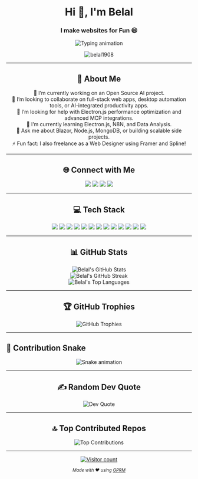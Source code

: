 <h1 align="center">Hi 👋, I'm Belal</h1>
<h3 align="center">I make websites for Fun 😄</h3>

<p align="center">
  <img src="https://readme-typing-svg.demolab.com?font=Fira+Code&size=22&duration=3000&pause=1000&color=00bfff&center=true&vCenter=true&width=450&lines=Full-Stack+Developer;Cloud+Certified;AI+and+DSA+Enthusiast" alt="Typing animation">
</p>

<p align="center">
  <img src="https://komarev.com/ghpvc/?username=belal1908&label=Profile%20views&color=0e75b6&style=flat" alt="belal1908" />
</p>

---

<h2 align="center">💫 About Me</h2>

<p align="center">
🔭 I’m currently working on an Open Source AI project.<br/>
👯 I’m looking to collaborate on full-stack web apps, desktop automation tools, or AI-integrated productivity apps.<br/>
🤝 I’m looking for help with Electron.js performance optimization and advanced MCP integrations.<br/>
🌱 I’m currently learning Electron.js, N8N, and Data Analysis.<br/>
💬 Ask me about Blazor, Node.js, MongoDB, or building scalable side projects.<br/>
⚡ Fun fact: I also freelance as a Web Designer using Framer and Spline!
</p>

---

<h2 align="center">🌐 Connect with Me</h2>

<p align="center">
  <a href="https://instagram.com/okaybelal"><img src="https://img.shields.io/badge/Instagram-%23E4405F.svg?style=for-the-badge&logo=Instagram&logoColor=white"/></a>
  <a href="https://linkedin.com/in/belal1908"><img src="https://img.shields.io/badge/LinkedIn-%230077B5.svg?style=for-the-badge&logo=linkedin&logoColor=white"/></a>
  <a href="https://x.com/belal_teaches"><img src="https://img.shields.io/badge/X-black.svg?style=for-the-badge&logo=X&logoColor=white"/></a>
  <a href="mailto:belalafzal19@gmail.com"><img src="https://img.shields.io/badge/Email-D14836?style=for-the-badge&logo=gmail&logoColor=white"/></a>
</p>

---

<h2 align="center">💻 Tech Stack</h2>

<p align="center">
  <!-- Grouped badges -->
  <img src="https://img.shields.io/badge/C%23-239120.svg?style=for-the-badge&logo=csharp&logoColor=white"/>
  <img src="https://img.shields.io/badge/Python-3670A0?style=for-the-badge&logo=python&logoColor=ffdd54"/>
  <img src="https://img.shields.io/badge/Java-ED8B00.svg?style=for-the-badge&logo=openjdk&logoColor=white"/>
  <img src="https://img.shields.io/badge/TypeScript-007ACC.svg?style=for-the-badge&logo=typescript&logoColor=white"/>
  <img src="https://img.shields.io/badge/Electron-191970?style=for-the-badge&logo=Electron&logoColor=white"/>
  <img src="https://img.shields.io/badge/.NET-5C2D91?style=for-the-badge&logo=.net&logoColor=white"/>
  <img src="https://img.shields.io/badge/React-20232a?style=for-the-badge&logo=react&logoColor=61DAFB"/>
  <img src="https://img.shields.io/badge/MongoDB-4ea94b?style=for-the-badge&logo=mongodb&logoColor=white"/>
  <img src="https://img.shields.io/badge/AWS-FF9900?style=for-the-badge&logo=amazon-aws&logoColor=white"/>
  <img src="https://img.shields.io/badge/Azure-0072C6?style=for-the-badge&logo=microsoftazure&logoColor=white"/>
  <img src="https://img.shields.io/badge/Supabase-3ECF8E?style=for-the-badge&logo=supabase&logoColor=white"/>
  <img src="https://img.shields.io/badge/Figma-F24E1E.svg?style=for-the-badge&logo=figma&logoColor=white"/>
  <img src="https://img.shields.io/badge/Postman-FF6C37?style=for-the-badge&logo=postman&logoColor=white"/>
  <!-- Add more as needed -->
</p>

---

<h2 align="center">📊 GitHub Stats</h2>

<p align="center">
  <img src="https://github-readme-stats.vercel.app/api?username=belal1908&theme=radical&hide_border=false&include_all_commits=true&count_private=true" alt="Belal's GitHub Stats"/><br/>
  <img src="https://nirzak-streak-stats.vercel.app/?user=belal1908&theme=radical&hide_border=false" alt="Belal's GitHub Streak"/><br/>
  <img src="https://github-readme-stats.vercel.app/api/top-langs/?username=belal1908&theme=radical&hide_border=false&layout=compact" alt="Belal's Top Languages"/>
</p>

---

<h2 align="center">🏆 GitHub Trophies</h2>

<p align="center">
  <img src="https://github-profile-trophy.vercel.app/?username=belal1908&theme=radical&no-frame=false&no-bg=false&margin-w=4" alt="GitHub Trophies"/>
</p>

---

## 🐍 Contribution Snake
<div align="center"><img src="https://profile-readme-generator.com/assets/snake.svg" alt="Snake animation" /></div>

---

<h2 align="center">✍️ Random Dev Quote</h2>

<p align="center">
  <img src="https://quotes-github-readme.vercel.app/api?type=horizontal&theme=radical" alt="Dev Quote"/>
</p>

---

<h2 align="center">🔝 Top Contributed Repos</h2>

<p align="center">
  <img src="https://github-contributor-stats.vercel.app/api?username=belal1908&limit=5&theme=radical&combine_all_yearly_contributions=true" alt="Top Contributions"/>
</p>

---

<p align="center">
  <a href="https://visitcount.itsvg.in">
    <img src="https://visitcount.itsvg.in/api?id=belal1908&icon=2&color=4" alt="Visitor count"/>
  </a>
</p>

<p align="center">
  <sub><i>Made with ❤️ using <a href="https://gprm.itsvg.in" target="_blank">GPRM</a></i></sub>
</p>
